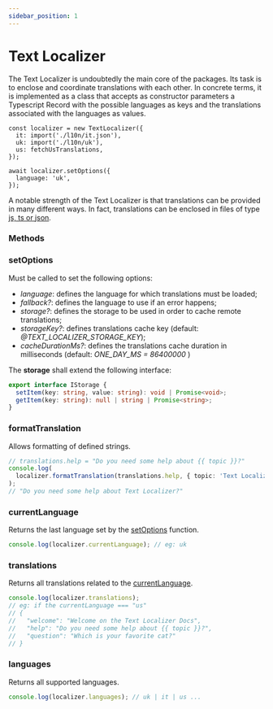 ```yaml
---
sidebar_position: 1
---
```


# Text Localizer

The Text Localizer is undoubtedly the main core of the packages. Its task is to enclose and coordinate translations with each other.
In concrete terms, it is implemented as a class that accepts as constructor parameters a Typescript Record with the possible languages as keys and the translations associated with the languages as values.

```tsx
const localizer = new TextLocalizer({
  it: import('./l10n/it.json'),
  uk: import('./l10n/uk'),
  us: fetchUsTranslations,
});

await localizer.setOptions({
  language: 'uk',
});
```

A notable strength of the Text Localizer is that translations can be provided in many different ways.
In fact, translations can be enclosed in files of type [js, ts or json](/docs/basic-tutorial/js-ts/setup).

### Methods

### setOptions

Must be called to set the following options:

- _language_: defines the language for which translations must be loaded;
- _fallback?_: defines the language to use if an error happens;
- _storage?_: defines the storage to be used in order to cache remote translations;
- _storageKey?_: defines translations cache key (default: _@TEXT_LOCALIZER_STORAGE_KEY_);
- _cacheDurationMs?_: defines the translations cache duration in milliseconds (default: _ONE_DAY_MS = 86400000_ )

The **storage** shall extend the following interface:

```ts
export interface IStorage {
  setItem(key: string, value: string): void | Promise<void>;
  getItem(key: string): null | string | Promise<string>;
}
```

### formatTranslation

Allows formatting of defined strings.

```ts
// translations.help = "Do you need some help about {{ topic }}?"
console.log(
  localizer.formatTranslation(translations.help, { topic: 'Text Localizer' })
);
// "Do you need some help about Text Localizer?"
```

### currentLanguage

Returns the last language set by the [setOptions](#setoptions) function.

```ts
console.log(localizer.currentLanguage); // eg: uk
```

### translations

Returns all translations related to the [currentLanguage](#currentlanguage).

```ts
console.log(localizer.translations);
// eg: if the currentLanguage === "us"
// {
//   "welcome": "Welcome on the Text Localizer Docs",
//   "help": "Do you need some help about {{ topic }}?",
//   "question": "Which is your favorite cat?"
// }
```

### languages

Returns all supported languages.

```ts
console.log(localizer.languages); // uk | it | us ...
```
